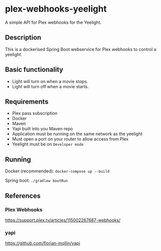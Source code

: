 # plex-webhooks-yeelight
A simple API for Plex webhooks for the Yeelight.

## Description
This is a dockerised Spring Boot webservice for Plex webhooks to control a yeelight.

## Basic functionality
 - Light will turn on when a movie stops.
 - Light will turn off when a movie starts.

## Requirements
 - Plex pass subscription
 - Docker
 - Maven
 - Yapi built into you Maven repo
 - Application must be running on the same network as the yeelight
 - Must open a port on your router to allow access from Plex
 - Yeelight must be on `Developer mode`
 
## Running
Docker (recommended):
`docker-compose up --build`

Spring boot:
`./gradlew bootRun`

## References
### Plex Webhooks
https://support.plex.tv/articles/115002267687-webhooks/

### yapi
https://github.com/florian-mollin/yapi